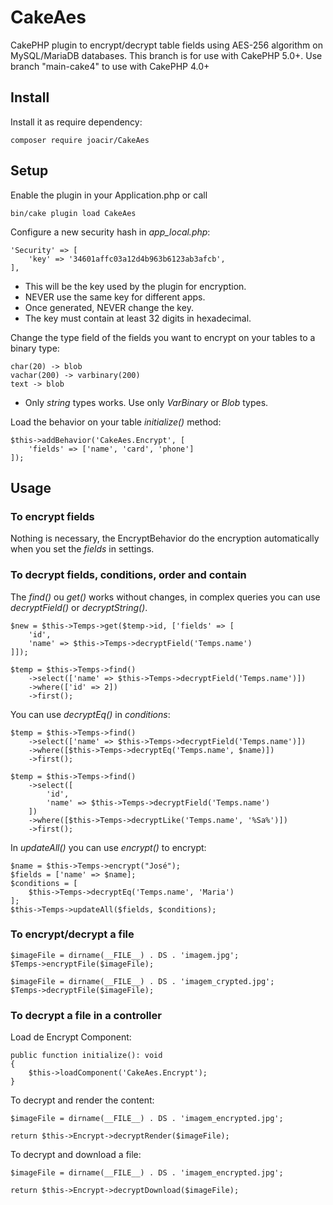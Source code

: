 # CakeAes
CakePHP plugin to encrypt/decrypt table fields using AES-256 algorithm on MySQL/MariaDB databases.
This branch is for use with CakePHP 5.0+. Use branch "main-cake4" to use with CakePHP 4.0+

## Install
Install it as require dependency:
```
composer require joacir/CakeAes
```

## Setup
Enable the plugin in your Application.php or call
```
bin/cake plugin load CakeAes
```

Configure a new security hash in *app_local.php*:
```
'Security' => [
    'key' => '34601affc03a12d4b963b6123ab3afcb',
],
```
- This will be the key used by the plugin for encryption.
- NEVER use the same key for different apps.
- Once generated, NEVER change the key.
- The key must contain at least 32 digits in hexadecimal.

Change the type field of the fields you want to encrypt on your tables to a binary type:
```
char(20) -> blob
vachar(200) -> varbinary(200)
text -> blob
```
- Only *string* types works. Use only *VarBinary* or *Blob* types.

Load the behavior on your table *initialize()* method:
```
$this->addBehavior('CakeAes.Encrypt', [
    'fields' => ['name', 'card', 'phone']
]);
```

## Usage

### To encrypt fields

Nothing is necessary, the EncryptBehavior do the encryption automatically when you set the *fields* in settings.

### To decrypt fields, conditions, order and contain

The *find()* ou *get()* works without changes, in complex queries you can use *decryptField()* or *decryptString()*.
```
$new = $this->Temps->get($temp->id, ['fields' => [
    'id',
    'name' => $this->Temps->decryptField('Temps.name')
]]);

$temp = $this->Temps->find()
    ->select(['name' => $this->Temps->decryptField('Temps.name')])
    ->where(['id' => 2])
    ->first();
```

You can use *decryptEq()* in *conditions*:
```
$temp = $this->Temps->find()
    ->select(['name' => $this->Temps->decryptField('Temps.name')])
    ->where([$this->Temps->decryptEq('Temps.name', $name)])
    ->first();

$temp = $this->Temps->find()
    ->select([
        'id',
        'name' => $this->Temps->decryptField('Temps.name')
    ])
    ->where([$this->Temps->decryptLike('Temps.name', '%Sa%')])
    ->first();
```

In *updateAll()* you can use *encrypt()* to encrypt:
```
$name = $this->Temps->encrypt("José");
$fields = ['name' => $name];
$conditions = [
    $this->Temps->decryptEq('Temps.name', 'Maria')
];
$this->Temps->updateAll($fields, $conditions);
```

### To encrypt/decrypt a file

```
$imageFile = dirname(__FILE__) . DS . 'imagem.jpg';
$Temps->encryptFile($imageFile);

$imageFile = dirname(__FILE__) . DS . 'imagem_crypted.jpg';
$Temps->decryptFile($imageFile);
```

### To decrypt a file in a controller

Load de Encrypt Component:
```
public function initialize(): void
{
    $this->loadComponent('CakeAes.Encrypt');
}
```

To decrypt and render the content:
```
$imageFile = dirname(__FILE__) . DS . 'imagem_encrypted.jpg';

return $this->Encrypt->decryptRender($imageFile);
```

To decrypt and download a file:
```
$imageFile = dirname(__FILE__) . DS . 'imagem_encrypted.jpg';

return $this->Encrypt->decryptDownload($imageFile);
```
